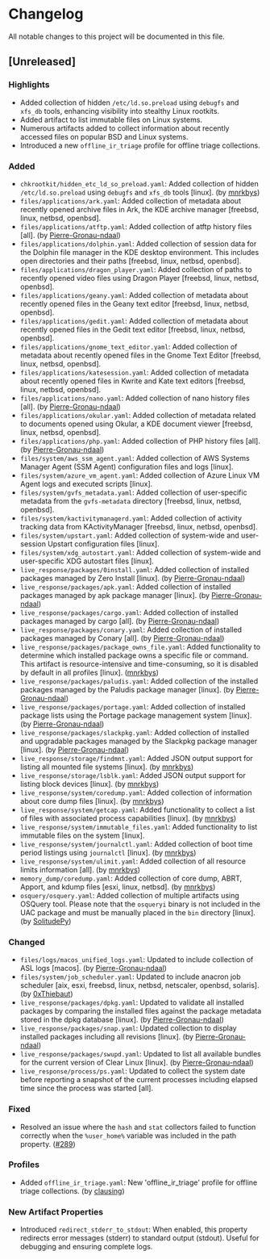 # Changelog

All notable changes to this project will be documented in this file.  

## [Unreleased]

### Highlights

- Added collection of hidden `/etc/ld.so.preload` using `debugfs` and `xfs_db` tools, enhancing visibility into stealthy Linux rootkits.
- Added artifact to list immutable files on Linux systems.
- Numerous artifacts added to collect information about recently accessed files on popular BSD and Linux systems.
- Introduced a new `offline_ir_triage` profile for offline triage collections.

### Added

- `chkrootkit/hidden_etc_ld_so_preload.yaml`: Added collection of hidden `/etc/ld.so.preload` using `debugfs` and `xfs_db` tools [linux]. (by [mnrkbys](https://github.com/mnrkbys))
- `files/applications/ark.yaml`: Added collection of metadata about recently opened archive files in Ark, the KDE archive manager [freebsd, linux, netbsd, openbsd].
- `files/applications/atftp.yaml`: Added collection of atftp history files [all]. (by [Pierre-Gronau-ndaal](https://github.com/Pierre-Gronau-ndaal))
- `files/applications/dolphin.yaml`: Added collection of session data for the Dolphin file manager in the KDE desktop environment. This includes open directories and their paths [freebsd, linux, netbsd, openbsd].
- `files/applications/dragon_player.yaml`: Added collection of paths to recently opened video files using Dragon Player [freebsd, linux, netbsd, openbsd].
- `files/applications/geany.yaml`: Added collection of metadata about recently opened files in the Geany text editor [freebsd, linux, netbsd, openbsd].
- `files/applications/gedit.yaml`: Added collection of metadata about recently opened files in the Gedit text editor [freebsd, linux, netbsd, openbsd].
- `files/applications/gnome_text_editor.yaml`: Added collection of metadata about recently opened files in the Gnome Text Editor [freebsd, linux, netbsd, openbsd].
- `files/applications/katesession.yaml`: Added collection of metadata about recently opened files in Kwrite and Kate text editors [freebsd, linux, netbsd, openbsd].
- `files/applications/nano.yaml`: Added collection of nano history files [all]. (by [Pierre-Gronau-ndaal](https://github.com/Pierre-Gronau-ndaal))
- `files/applications/okular.yaml`: Added collection of metadata related to documents opened using Okular, a KDE document viewer [freebsd, linux, netbsd, openbsd].
- `files/applications/php.yaml`: Added collection of PHP history files [all]. (by [Pierre-Gronau-ndaal](https://github.com/Pierre-Gronau-ndaal))
- `files/system/aws_ssm_agent.yaml`: Added collection of AWS Systems Manager Agent (SSM Agent) configuration files and logs [linux].
- `files/system/azure_vm_agent.yaml`: Added collection of Azure Linux VM Agent logs and executed scripts [linux].
- `files/system/gvfs_metadata.yaml`: Added collection of user-specific metadata from the `gvfs-metadata` directory [freebsd, linux, netbsd, openbsd].
- `files/system/kactivitymanagerd.yaml`: Added collection of activity tracking data from KActivityManager [freebsd, linux, netbsd, openbsd].
- `files/system/upstart.yaml`: Added collection of system-wide and user-session Upstart configuration files [linux].
- `files/system/xdg_autostart.yaml`: Added collection of system-wide and user-specific XDG autostart files [linux].
- `live_response/packages/0install.yaml`: Added collection of installed packages managed by Zero Install [linux]. (by [Pierre-Gronau-ndaal](https://github.com/Pierre-Gronau-ndaal))
- `live_response/packages/apk.yaml`: Added collection of installed packages managed by apk package manager [linux]. (by [Pierre-Gronau-ndaal](https://github.com/Pierre-Gronau-ndaal))
- `live_response/packages/cargo.yaml`: Added collection of installed packages managed by cargo [all]. (by [Pierre-Gronau-ndaal](https://github.com/Pierre-Gronau-ndaal))
- `live_response/packages/conary.yaml`: Added collection of installed packages managed by Conary [all]. (by [Pierre-Gronau-ndaal](https://github.com/Pierre-Gronau-ndaal))
- `live_response/packages/package_owns_file.yaml`: Added functionality to determine which installed package owns a specific file or command. This artifact is resource-intensive and time-consuming, so it is disabled by default in all profiles [linux]. ([mnrkbys](https://github.com/mnrkbys))
- `live_response/packages/paludis.yaml`: Added collection of the installed packages managed by the Paludis package manager [linux]. (by [Pierre-Gronau-ndaal](https://github.com/Pierre-Gronau-ndaal))
- `live_response/packages/portage.yaml`: Added collection of installed package lists using the Portage package management system [linux]. (by [Pierre-Gronau-ndaal](https://github.com/Pierre-Gronau-ndaal))
- `live_response/packages/slackpkg.yaml`: Added collection of installed and upgradable packages managed by the Slackpkg package manager [linux]. (by [Pierre-Gronau-ndaal](https://github.com/Pierre-Gronau-ndaal))
- `live_response/storage/findmnt.yaml`: Added JSON output support for listing all mounted file systems [linux]. (by [mnrkbys](https://github.com/mnrkbys))
- `live_response/storage/lsblk.yaml`: Added JSON output support for listing block devices [linux]. (by [mnrkbys](https://github.com/mnrkbys))
- `live_response/system/coredump.yaml`: Added collection of information about core dump files [linux]. (by [mnrkbys](https://github.com/mnrkbys))
- `live_response/system/getcap.yaml`: Added functionality to collect a list of files with associated process capabilities [linux]. (by [mnrkbys](https://github.com/mnrkbys))
- `live_response/system/immutable_files.yaml`: Added functionality to list immutable files on the system [linux].
- `live_response/system/journalctl.yaml`: Added collection of boot time period listings using `journalctl` [linux]. (by [mnrkbys](https://github.com/mnrkbys))
- `live_response/system/ulimit.yaml`: Added collection of all resource limits information [all]. (by [mnrkbys](https://github.com/mnrkbys))
- `memory_dump/coredump.yaml`: Added collection of core dump, ABRT, Apport, and kdump files [esxi, linux, netbsd]. (by [mnrkbys](https://github.com/mnrkbys))
- `osquery/osquery.yaml`: Added collection of multiple artifacts using OSQuery tool. Please note that the `osqueryi` binary is not included in the UAC package and must be manually placed in the `bin` directory [linux]. (by [SolitudePy](https://github.com/SolitudePy))

### Changed

- `files/logs/macos_unified_logs.yaml`: Updated to include collection of ASL logs [macos]. (by [Pierre-Gronau-ndaal](https://github.com/Pierre-Gronau-ndaal))
- `files/system/job_scheduler.yaml`: Updated to include anacron job scheduler [aix, esxi, freebsd, linux, netbsd, netscaler, openbsd, solaris]. (by [0xThiebaut](https://github.com/0xThiebaut))
- `live_response/packages/dpkg.yaml`: Updated to validate all installed packages by comparing the installed files against the package metadata stored in the dpkg database [linux]. (by [Pierre-Gronau-ndaal](https://github.com/Pierre-Gronau-ndaal))
- `live_response/packages/snap.yaml`: Updated collection to display installed packages including all revisions [linux]. (by [Pierre-Gronau-ndaal](https://github.com/Pierre-Gronau-ndaal))
- `live_response/packages/swupd.yaml`: Updated to list all available bundles for the current version of Clear Linux [linux]. (by [Pierre-Gronau-ndaal](https://github.com/Pierre-Gronau-ndaal))
- `live_response/process/ps.yaml`: Updated to collect the system date before reporting a snapshot of the current processes including elapsed time since the process was started [all].

### Fixed

- Resolved an issue where the `hash` and `stat` collectors failed to function correctly when the `%user_home%` variable was included in the path property. ([#289](https://github.com/tclahr/uac/issues/289))

### Profiles

- Added `offline_ir_triage.yaml`: New 'offline_ir_triage' profile for offline triage collections. (by [clausing](https://github.com/clausing))

### New Artifact Properties

- Introduced `redirect_stderr_to_stdout`: When enabled, this property redirects error messages (stderr) to standard output (stdout). Useful for debugging and ensuring complete logs.
